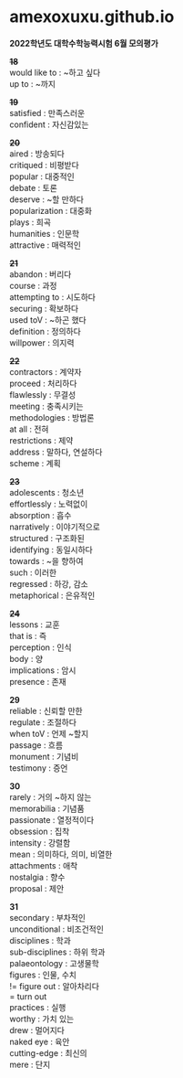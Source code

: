 # amexoxuxu.github.io

**2022학년도 대학수학능력시험 6월 모의평가**

**~~18~~**\
would like to : ~하고 싶다\
up to : ~까지

**~~19~~**\
satisfied : 만족스러운\
confident : 자신감있는

**~~20~~**\
aired : 방송되다\
critiqued : 비평받다\
popular : 대중적인\
debate : 토론\
deserve : ~할 만하다\
popularization : 대중화\
plays : 희곡\
humanities : 인문학\
attractive : 매력적인

**~~21~~**\
abandon : 버리다\
course : 과정\
attempting to : 시도하다\
securing : 확보하다\
used toV : ~하곤 했다\
definition : 정의하다\
willpower : 의지력

**~~22~~**\
contractors : 계약자\
proceed : 처리하다\
flawlessly : 무결성\
meeting : 충족시키는\
methodologies : 방법론\
at all : 전혀\
restrictions : 제약\
address : 말하다, 연설하다\
scheme : 계획

**~~23~~**\
adolescents : 청소년\
effortlessly : 노력없이\
absorption : 흡수\
narratively : 이야기적으로\
structured : 구조화된\
identifying : 동일시하다\
towards : ~을 향하여\
such : 이러한\
regressed : 하강, 감소\
metaphorical : 은유적인

**~~24~~**\
lessons : 교훈\
that is : 즉\
perception : 인식\
body : 양\
implications : 암시\
presence : 존재

**29**\
reliable : 신뢰할 만한\
regulate : 조절하다\
when toV : 언제 ~할지\
passage : 흐름\
monument : 기념비\
testimony : 증언

**30**\
rarely : 거의 ~하지 않는\
memorabilia : 기념품\
passionate : 열정적이다\
obsession : 집착\
intensity : 강렬함\
mean : 의미하다, 의미, 비열한\
attachments : 애착\
nostalgia : 향수\
proposal : 제안

**31**\
secondary : 부차적인\
unconditional : 비조건적인\
disciplines : 학과\
sub-disciplines : 하위 학과\
palaeontology : 고생물학\
figures : 인물, 수치\
!= figure out : 알아차리다\
= turn out\
practices : 실행\
worthy : 가치 있는\
drew : 멀어지다\
naked eye : 육안\
cutting-edge : 최신의\
mere : 단지